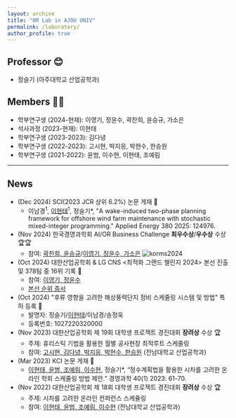 ```yaml
---
layout: archive
title: "OR Lab in AJOU UNIV"
permalink: /laboratory/
author_profile: true
---
```



## **Professor** 😊
- 정슬기 (아주대학교 산업공학과) 
  
## **Members** 🧑‍🎓
- 학부연구생 (2024-현재): 이영기, 정윤수, 곽찬희, 윤승규, 가소은
- 석사과정 (2023-현재): 이현태
- 학부연구생 (2023-2023): 김다녕
- 학부연구생 (2022-2023): 고시현, 박지응, 박현수, 한승원 
- 학부연구생 (2021-2022): 윤범, 이수현, 이현태, 조예림

-----
## **News** 
- (Dec 2024) SCI(2023 JCR 상위 6.2%) 논문 게재 🎊
  - 이남경<sup>1</sup>, <ins>이현태</ins><sup>1</sup>, 정슬기*, "A wake-induced two-phase planning framework for offshore wind farm maintenance with stochastic mixed-integer programming." Applied Energy 380 2025: 124976.
- (Nov 2024) 한국경영과학회 AI/OR Business Challenge **최우수상**/**우수상** 수상 🏆🏆
  - 참여: <ins>곽찬희, 윤승규</ins>/<ins>이영기, 정윤수, 가소은</ins>
    ![korms2024](https://github.com/user-attachments/assets/f90c1006-c998-44ad-aa80-d4f9d80cb0f4)
- (Oct 2024) 대한산업공학회 & LG CNS <최적화 그랜드 챌린지 2024> 본선 진출 및 378팀 중 16위 기록 🎊
  - 참여: <ins>이영기, 정윤수</ins>
  - [본선 순위 증서](http://sgjoung.github.io/files/oat.pdf)
- (Oct 2024) "후류 영향을 고려한 해상풍력단지 정비 스케줄링 시스템 및 방법" 특허 등록 🎊
  - 발명자: 정슬기/<ins>이현태</ins>/이남경/송정욱
  - 등록번호: 1027220320000
- (Nov 2023) 대한산업공학회 제 19회 대학생 프로젝트 경진대회 **장려상** 수상 🏆
  - 주제: 휴리스틱 기법을 활용한 월별 공사현장 최적루트 스케줄링
  - 참여: <ins>고시현, 김다녕, 박지응, 박현수, 한승원</ins> (전남대학교 산업공학과)
- (Mar 2023) KCI 논문 게재 🎊
  - <ins>이현태, 윤범, 조예림, 이수현</ins>, 정슬기*, “정수계획법을 활용한 시차를 고려한 온라인 학회 스케줄링 방법 제안.” 경영과학 40(1) 2023: 61-70.
- (Nov 2022) 대한산업공학회 제 18회 대학생 프로젝트 경진대회 **장려상** 수상 🏆
  - 주제: 시차를 고려한 온라인 컨퍼런스 스케쥴링
  - 참여: <ins>이현태, 윤범, 조예림, 이수현</ins> (전남대학교 산업공학과)
